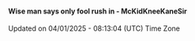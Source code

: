 #### Wise man says only fool rush in - McKidKneeKaneSir
Updated on 04/01/2025 - 08:13:04 (UTC) Time Zone
